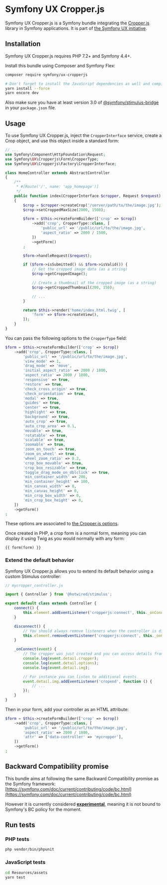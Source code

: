 # Symfony UX Cropper.js

Symfony UX Cropper.js is a Symfony bundle integrating the [Cropper.js](https://fengyuanchen.github.io/cropperjs/)
library in Symfony applications. It is part of [the Symfony UX initiative](https://symfony.com/ux).

## Installation

Symfony UX Cropper.js requires PHP 7.2+ and Symfony 4.4+.

Install this bundle using Composer and Symfony Flex:

```sh
composer require symfony/ux-cropperjs

# Don't forget to install the JavaScript dependencies as well and compile
yarn install --force
yarn encore dev
```

Also make sure you have at least version 3.0 of [@symfony/stimulus-bridge](https://github.com/symfony/stimulus-bridge)
in your `package.json` file.

## Usage

To use Symfony UX Cropper.js, inject the `CropperInterface` service,
create a Crop object, and use this object inside a standard form:

```php
// ...
use Symfony\Component\HttpFoundation\Request;
use Symfony\UX\Cropperjs\Form\CropperType;
use Symfony\UX\Cropperjs\Factory\CropperInterface;

class HomeController extends AbstractController
{
    /**
     * #[Route('/', name: 'app_homepage')]
     */
    public function index(CropperInterface $cropper, Request $request): Response
    {
        $crop = $cropper->createCrop('/server/path/to/the/image.jpg');
        $crop->setCroppedMaxSize(2000, 1500);

        $form = $this->createFormBuilder(['crop' => $crop])
            ->add('crop', CropperType::class, [
                'public_url' => '/public/url/to/the/image.jpg',
                'aspect_ratio' => 2000 / 1500,
            ])
            ->getForm()
        ;

        $form->handleRequest($request);

        if ($form->isSubmitted() && $form->isValid()) {
            // Get the cropped image data (as a string)
            $crop->getCroppedImage();

            // Create a thumbnail of the cropped image (as a string)
            $crop->getCroppedThumbnail(200, 150);

            // ...
        }

        return $this->render('home/index.html.twig', [
            'form' => $form->createView(),
        ]);
    }
}
```

You can pass the following options to the `CropperType` field:

```php
$form = $this->createFormBuilder(['crop' => $crop])
    ->add('crop', CropperType::class, [
        'public_url' => '/public/url/to/the/image.jpg',
        'view_mode' => 1,
        'drag_mode' => 'move',
        'initial_aspect_ratio' => 2000 / 1800,
        'aspect_ratio' => 2000 / 1800,
        'responsive' => true,
        'restore' => true,
        'check_cross_origin' => true,
        'check_orientation' => true,
        'modal' => true,
        'guides' => true,
        'center' => true,
        'highlight' => true,
        'background' => true,
        'auto_crop' => true,
        'auto_crop_area' => 0.1,
        'movable' => true,
        'rotatable' => true,
        'scalable' => true,
        'zoomable' => true,
        'zoom_on_touch' => true,
        'zoom_on_wheel' => true,
        'wheel_zoom_ratio' => 0.2,
        'crop_box_movable' => true,
        'crop_box_resizable' => true,
        'toggle_drag_mode_on_dblclick' => true,
        'min_container_width' => 200,
        'min_container_height' => 100,
        'min_canvas_width' => 0,
        'min_canvas_height' => 0,
        'min_crop_box_width' => 0,
        'min_crop_box_height' => 0,
    ])
    ->getForm()
;
```

These options are associated to [the Cropper.js options](https://github.com/fengyuanchen/cropperjs/blob/master/README.md#options).

Once created in PHP, a crop form is a normal form, meaning you can display it using Twig
as you would normally with any form:

```twig
{{ form(form) }}
```

### Extend the default behavior

Symfony UX Cropper.js allows you to extend its default behavior using a custom Stimulus controller:

```js
// mycropper_controller.js

import { Controller } from '@hotwired/stimulus';

export default class extends Controller {
    connect() {
        this.element.addEventListener('cropperjs:connect', this._onConnect);
    }

    disconnect() {
        // You should always remove listeners when the controller is disconnected to avoid side effects
        this.element.removeEventListener('cropperjs:connect', this._onConnect);
    }

    _onConnect(event) {
        // The cropper was just created and you can access details from the event
        console.log(event.detail.cropper);
        console.log(event.detail.options);
        console.log(event.detail.img);

        // For instance you can listen to additional events
        event.detail.img.addEventListener('cropend', function () {
            // ...
        });
    }
}
```

Then in your form, add your controller as an HTML attribute:

```php
$form = $this->createFormBuilder(['crop' => $crop])
    ->add('crop', CropperType::class, [
        'public_url' => '/public/url/to/the/image.jpg',
        'aspect_ratio' => 2000 / 1800,
        'attr' => ['data-controller' => 'mycropper'],
    ])
    ->getForm()
;
```

## Backward Compatibility promise

This bundle aims at following the same Backward Compatibility promise as the Symfony framework:
[https://symfony.com/doc/current/contributing/code/bc.html](https://symfony.com/doc/current/contributing/code/bc.html)

However it is currently considered
[**experimental**](https://symfony.com/doc/current/contributing/code/experimental.html),
meaning it is not bound to Symfony's BC policy for the moment.

## Run tests

### PHP tests

```sh
php vendor/bin/phpunit
```

### JavaScript tests

```sh
cd Resources/assets
yarn test
```
